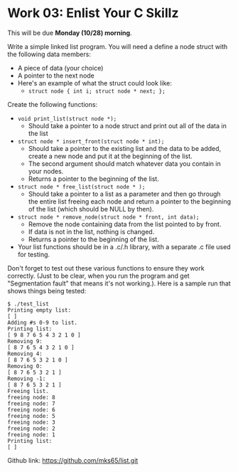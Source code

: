 # Work 03: Enlist Your C Skillz

This will be due **Monday (10/28) morning**.

Write a simple linked list program. You will need a define a node struct with the following data members:
- A piece of data (your choice)
- A pointer to the next node
- Here's an example of what the struct could look like:
  - ` struct node { int i; struct node * next; }; `
 
  
Create the following functions:
- `void print_list(struct node *);`
  - Should take a pointer to a node struct and print out all of the data in the list
- `struct node * insert_front(struct node * int);`
  - Should take a pointer to the existing list and the data to be added, create a new node and put it at the beginning of the list.
  - The second argument should match whatever data you contain in your nodes.
  - Returns a pointer to the beginning of the list.
- `struct node * free_list(struct node * );`
  - Should take a pointer to a list as a parameter and then go through the entire list freeing each node and return a pointer to the beginning of the list (which should be NULL by then).  
- `struct node * remove_node(struct node * front, int data);`
  - Remove the node containing data from the list pointed to by front.
  - If data is not in the list, nothing is changed.
  - Returns a pointer to the beginning of the list.
- Your list functions should be in a .c/.h library, with a separate .c file used for testing.    

Don't forget to test out these various functions to ensure they work correctly. (Just to be clear, when you run the program and get "Segmentation fault" that means it's not working.). Here is a sample run that shows things being tested:
```
$ ./test_list 
Printing empty list:
[ ]
Adding #s 0-9 to list.
Printing list:
[ 9 8 7 6 5 4 3 2 1 0 ]
Removing 9:
[ 8 7 6 5 4 3 2 1 0 ]
Removing 4:
[ 8 7 6 5 3 2 1 0 ]
Removing 0:
[ 8 7 6 5 3 2 1 ]
Removing -1:
[ 8 7 6 5 3 2 1 ]
Freeing list.
freeing node: 8
freeing node: 7
freeing node: 6
freeing node: 5
freeing node: 3
freeing node: 2
freeing node: 1
Printing list:
[ ]
```

Github link:
https://github.com/mks65/list.git
